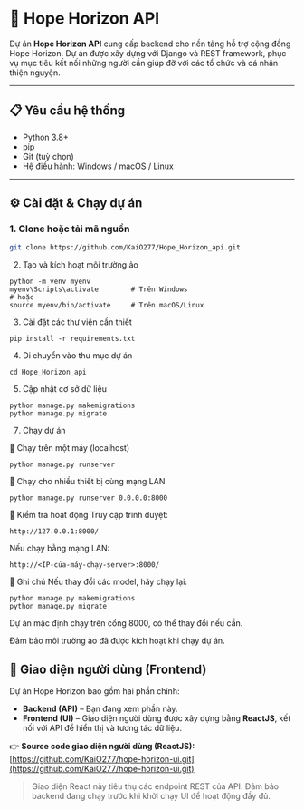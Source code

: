 # 🌟 Hope Horizon API

Dự án **Hope Horizon API** cung cấp backend cho nền tảng hỗ trợ cộng đồng Hope Horizon. Dự án được xây dựng với Django và REST framework, phục vụ mục tiêu kết nối những người cần giúp đỡ với các tổ chức và cá nhân thiện nguyện.

---

## 📋 Yêu cầu hệ thống

- Python 3.8+
- pip
- Git (tuỳ chọn)
- Hệ điều hành: Windows / macOS / Linux

---

## ⚙️ Cài đặt & Chạy dự án

### 1. Clone hoặc tải mã nguồn
```bash
git clone https://github.com/KaiO277/Hope_Horizon_api.git
```

2. Tạo và kích hoạt môi trường ảo
```
python -m venv myenv
myenv\Scripts\activate        # Trên Windows
# hoặc
source myenv/bin/activate     # Trên macOS/Linux
```


3. Cài đặt các thư viện cần thiết
```
pip install -r requirements.txt
```

4. Di chuyển vào thư mục dự án
```
cd Hope_Horizon_api
```

5. Cập nhật cơ sở dữ liệu
```
python manage.py makemigrations
python manage.py migrate
```
7. Chạy dự án
   
🔸 Chạy trên một máy (localhost)
```
python manage.py runserver
```
🔸 Chạy cho nhiều thiết bị cùng mạng LAN
```
python manage.py runserver 0.0.0.0:8000
```
🧪 Kiểm tra hoạt động
Truy cập trình duyệt:
```
http://127.0.0.1:8000/
```
Nếu chạy bằng mạng LAN:
```
http://<IP-của-máy-chạy-server>:8000/
```

📝 Ghi chú
Nếu thay đổi các model, hãy chạy lại:

```
python manage.py makemigrations
python manage.py migrate
```

Dự án mặc định chạy trên cổng 8000, có thể thay đổi nếu cần.

Đảm bảo môi trường ảo đã được kích hoạt khi chạy dự án.

## 🔗 Giao diện người dùng (Frontend)

Dự án Hope Horizon bao gồm hai phần chính:

- **Backend (API)** – Bạn đang xem phần này.
- **Frontend (UI)** – Giao diện người dùng được xây dựng bằng **ReactJS**, kết nối với API để hiển thị và tương tác dữ liệu.

👉 **Source code giao diện người dùng (ReactJS):**  
[https://github.com/KaiO277/hope-horizon-ui.git](https://github.com/KaiO277/hope-horizon-ui.git)

> Giao diện React này tiêu thụ các endpoint REST của API. Đảm bảo backend đang chạy trước khi khởi chạy UI để hoạt động đầy đủ.

